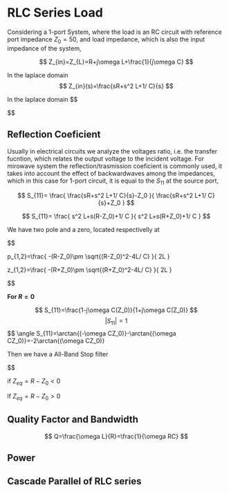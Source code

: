 
<style>
.images{
    text-align:center;
}
</style>


# RLC Series Load 
Considering a 1-port System, where the load is an RC circuit with reference port impedance $Z_0=50$, and load impedance, which is also the input impedance of the system,

$$
Z_{in}=Z_{L}=R+j\omega L+\frac{1}{j\omega C}
$$

In the laplace domain
$$
Z_{in}(s)=\frac{sR+s^2 L+1/ C}{s}
$$


In the laplace domain
$$

$$
## Reflection Coeficient

Usually in electrical circuits we analyze the voltages ratio, i.e. the transfer fucntion, which relates the output voltage to the incident voltage. For mirowave system the reflection/trasmission coeficient is commonly used, it takes into account the effect of backwardwaves among the impedances, which in this case for 1-port circuit, it is equal to the $S_{11}$ at the source port,

$$
S_{11}=
\frac{
    \frac{sR+s^2 L+1/ C}{s}-Z_0
    }{
     \frac{sR+s^2 L+1/ C}{s}+Z_0
    }
$$


$$
S_{11}=
\frac{
    s^2 L+s(R-Z_0)+1/ C
    }{
    s^2 L+s(R+Z_0)+1/ C
    }
$$

We have two pole and a zero, located respectivelly at 

$$

p_{1,2}=\frac{
-(R-Z_0)\pm \sqrt{(R-Z_0)^2-4L/ C}
}{
    2L
}

$$
$$

z_{1,2}=\frac{
-(R+Z_0)\pm \sqrt{(R+Z_0)^2-4L/ C}
}{
    2L
}

$$

**For $R=0$**

$$
S_{11}=\frac{1-j\omega C(Z_0)}{1+j\omega C(Z_0)}
$$
$$
|S_{11}|=1
$$
$$
\angle S_{11}=\arctan{(-\omega CZ_0)}-\arctan{(\omega CZ_0)}=-2\arctan{(\omega CZ_0)}

Then we have a All-Band Stop filter

$$


if $Z_{eq}=R-Z_0<0$

if $Z_{eq}=R-Z_0>0$

## Quality Factor and Bandwidth

$$
Q=\frac{\omega L}{R}=\frac{1}{\omega RC}
$$


## Power

## Cascade Parallel of RLC series
